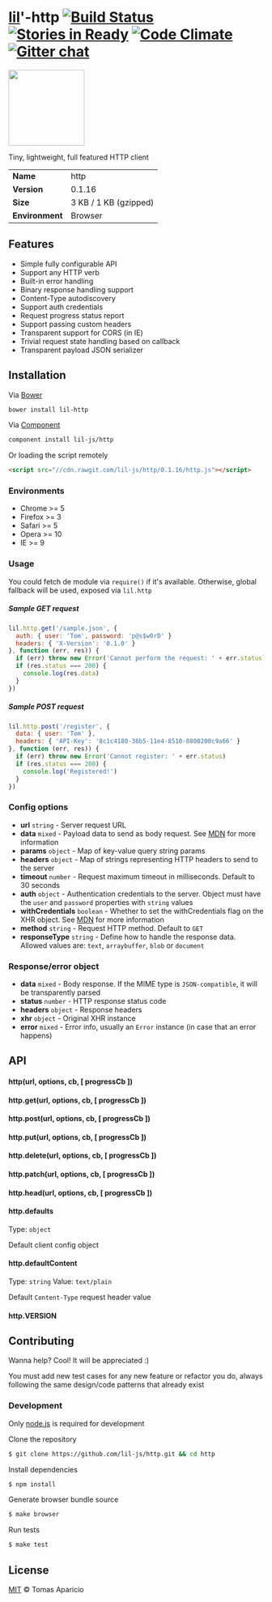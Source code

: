 # [lil](http://lil-js.github.io)'-http [![Build Status](https://api.travis-ci.org/lil-js/http.svg?branch=master)][travis] [![Stories in Ready](https://badge.waffle.io/lil-js/http.png?label=ready&title=Ready)](https://waffle.io/lil-js/http) [![Code Climate](https://codeclimate.com/github/lil-js/uri/badges/gpa.svg)](https://codeclimate.com/github/lil-js/http) [![Gitter chat](https://badges.gitter.im/lil-js/http.png)](https://gitter.im/lil-js/http)

<img align="center" height="150" src="http://lil-js.github.io/img/liljs-logo.png" />

Tiny, lightweight, full featured HTTP client

<table>
<tr>
<td><b>Name</b></td><td>http</td>
</tr>
<tr>
<td><b>Version</b></td><td>0.1.16</td>
</tr>
<tr>
<td><b>Size</b></td><td>3 KB / 1 KB (gzipped)</td>
</tr>
<tr>
<td><b>Environment</b></td><td>Browser</td>
</tr>
</table>

## Features

- Simple fully configurable API
- Support any HTTP verb
- Built-in error handling
- Binary response handling support
- Content-Type autodiscovery
- Support auth credentials
- Request progress status report
- Support passing custom headers
- Transparent support for CORS (in IE)
- Trivial request state handling based on callback
- Transparent payload JSON serializer

## Installation

Via [Bower](http://bower.io)
```bash
bower install lil-http
```

Via [Component](https://github.com/component/component)
```bash
component install lil-js/http
```

Or loading the script remotely
```html
<script src="//cdn.rawgit.com/lil-js/http/0.1.16/http.js"></script>
```

### Environments

- Chrome >= 5
- Firefox >= 3
- Safari >= 5
- Opera >= 10
- IE >= 9

### Usage

You could fetch de module via `require()` if it's available.
Otherwise, global fallback will be used, exposed via `lil.http`

##### Sample GET request
```js
lil.http.get('/sample.json', {
  auth: { user: 'Tom', password: 'p@s$w0rD' }
  headers: { 'X-Version': '0.1.0' }
}, function (err, res)) {
  if (err) throw new Error('Cannot perform the request: ' + err.status)
  if (res.status === 200) {
    console.log(res.data)
  }
})
```

##### Sample POST request
```js
lil.http.post('/register', {
  data: { user: 'Tom' },
  headers: { 'API-Key': '8c1c4180-36b5-11e4-8510-0800200c9a66' }
}, function (err, res)) {
  if (err) throw new Error('Cannot register: ' + err.status)
  if (res.status === 200) {
    console.log('Registered!')
  }
})
```

### Config options

- **url** `string` - Server request URL
- **data** `mixed` - Payload data to send as body request. See [MDN][sendXHR] for more information
- **params** `object` - Map of key-value query string params
- **headers** `object` - Map of strings representing HTTP headers to send to the server
- **timeout** `number` - Request maximum timeout in milliseconds. Default to 30 seconds
- **auth** `object` -  Authentication credentials to the server. Object must have the `user` and `password` properties with `string` values
- **withCredentials** `boolean` - Whether to set the withCredentials flag on the XHR object. See [MDN][withcredentials] for more information
- **method** `string` - Request HTTP method. Default to `GET`
- **responseType** `string` - Define how to handle the response data. Allowed values are: `text`, `arraybuffer`, `blob` or `document`

### Response/error object

- **data** `mixed` - Body response. If the MIME type is `JSON-compatible`, it will be transparently parsed
- **status** `number` - HTTP response status code
- **headers** `object` - Response headers
- **xhr** `object` - Original XHR instance
- **error** `mixed` - Error info, usually an `Error` instance (in case that an error happens)

## API

#### http(url, options, cb, [ progressCb ])

#### http.get(url, options, cb, [ progressCb ])

#### http.post(url, options, cb, [ progressCb ])

#### http.put(url, options, cb, [ progressCb ])

#### http.delete(url, options, cb, [ progressCb ])

#### http.patch(url, options, cb, [ progressCb ])

#### http.head(url, options, cb, [ progressCb ])

#### http.defaults
Type: `object`

Default client config object

#### http.defaultContent
Type: `string` Value: `text/plain`

Default `Content-Type` request header value

#### http.VERSION

## Contributing

Wanna help? Cool! It will be appreciated :)

You must add new test cases for any new feature or refactor you do,
always following the same design/code patterns that already exist

### Development

Only [node.js](http://nodejs.org) is required for development

Clone the repository
```bash
$ git clone https://github.com/lil-js/http.git && cd http
```

Install dependencies
```bash
$ npm install
```

Generate browser bundle source
```bash
$ make browser
```

Run tests
```bash
$ make test
```

## License

[MIT](http://opensource.org/licenses/MIT) © Tomas Aparicio

[withcredentials]: https://developer.mozilla.org/es/docs/Web/HTTP/Access_control_CORS#Requests_with_credentials
[sendXHR]: https://developer.mozilla.org/es/docs/XMLHttpRequest#send()
[travis]: http://travis-ci.org/lil-js/http
